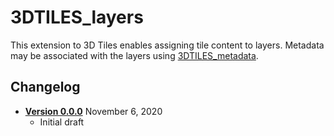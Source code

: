 # 3DTILES_layers

This extension to 3D Tiles enables assigning tile content to layers. Metadata may be associated with the layers using [3DTILES_metadata](../3DTILES_metadata/README.md).

## Changelog

* [**Version 0.0.0**](0.0.0/README.md) November 6, 2020
    * Initial draft
